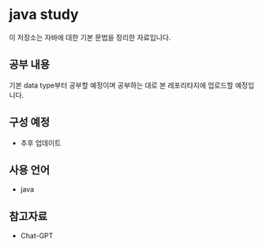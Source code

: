 # java study

이 저장소는 자바에 대한 기본 문법을 정리한 자료입니다. 

## 공부 내용
기본 data type부터 공부할 예정이며 공부하는 대로 본 레포리타지에 업로드할 예정입니다.

## 구성 예정
- 추후 업데이트

## 사용 언어
- java

## 참고자료
- Chat-GPT
